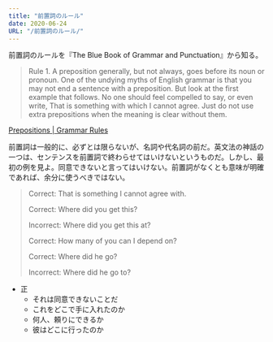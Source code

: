 ```yaml
---
title: "前置詞のルール"
date: 2020-06-24
URL: "/前置詞のルール/"
---
```


前置詞のルールを『The Blue Book of Grammar and Punctuation』から知る。<!--more-->

> Rule 1. A preposition generally, but not always, goes before its noun or pronoun. One of the undying myths of English grammar is that you may not end a sentence with a preposition. But look at the first example that follows. No one should feel compelled to say, or even write, That is something with which I cannot agree. Just do not use extra prepositions when the meaning is clear without them.

[Prepositions | Grammar Rules](https://www.grammarbook.com/grammar/probPrep.asp)

前置詞は一般的に、必ずとは限らないが、名詞や代名詞の前だ。英文法の神話の一つは、センテンスを前置詞で終わらせてはいけないというものだ。しかし、最初の例を見よ。同意できないと言ってはいけない。前置詞がなくとも意味が明確であれば、余分に使うべきではない。

> Correct: That is something I cannot agree with.  
> 
> Correct: Where did you get this?  
>
>Incorrect: Where did you get this at?  
>
>Correct: How many of you can I depend on?  
>
>Correct: Where did he go?  
>
>Incorrect: Where did he go to?  

* 正  
    * それは同意できないことだ  
    * これをどこで手に入れたのか  
    * 何人、頼りにできるか  
    * 彼はどこに行ったのか  